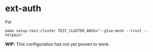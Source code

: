# ext-auth

For

```
make setup-test-cluster TEST_CLUSTER_ARGS="--gloo-mesh --trust --httpbin"
```

**WIP:** This configuration has not yet proven to work.